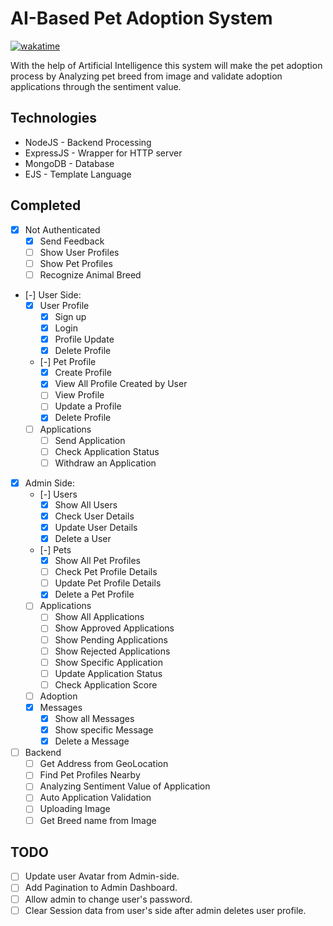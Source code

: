 # **AI-Based Pet Adoption System** <!-- omit in toc -->

[![wakatime](https://wakatime.com/badge/user/51dfdeb9-1041-42fb-9208-3de488dcae61/project/aa2ef1dc-e164-4834-8d6a-cef8208db923.svg?style=social)](https://wakatime.com/badge/user/51dfdeb9-1041-42fb-9208-3de488dcae61/project/aa2ef1dc-e164-4834-8d6a-cef8208db923)

With the help of Artificial Intelligence this system will make the pet adoption process by Analyzing pet breed from image and validate adoption applications through the sentiment value.

## **Technologies**

-   NodeJS - Backend Processing
-   ExpressJS - Wrapper for HTTP server
-   MongoDB - Database
-   EJS - Template Language

## **Completed**

-   [x] Not Authenticated
    -   [x] Send Feedback
    -   [ ] Show User Profiles
    -   [ ] Show Pet Profiles
    -   [ ] Recognize Animal Breed
-   [-] User Side:
    -   [x] User Profile
        -   [x] Sign up
        -   [x] Login
        -   [x] Profile Update
        -   [x] Delete Profile
    -   [-] Pet Profile
        -   [x] Create Profile
        -   [x] View All Profile Created by User
        -   [ ] View Profile
        -   [ ] Update a Profile
        -   [x] Delete Profile
    -   [ ] Applications
        -   [ ] Send Application
        -   [ ] Check Application Status
        -   [ ] Withdraw an Application
-   [x] Admin Side:
    -   [-] Users
        -   [x] Show All Users
        -   [x] Check User Details
        -   [x] Update User Details
        -   [x] Delete a User
    -   [-] Pets
        -   [x] Show All Pet Profiles
        -   [ ] Check Pet Profile Details
        -   [ ] Update Pet Profile Details
        -   [x] Delete a Pet Profile
    -   [ ] Applications
        -   [ ] Show All Applications
        -   [ ] Show Approved Applications
        -   [ ] Show Pending Applications
        -   [ ] Show Rejected Applications
        -   [ ] Show Specific Application
        -   [ ] Update Application Status
        -   [ ] Check Application Score
    -   [ ] Adoption
    -   [x] Messages
        -   [x] Show all Messages
        -   [x] Show specific Message
        -   [x] Delete a Message
-   [ ] Backend
    -   [ ] Get Address from GeoLocation
    -   [ ] Find Pet Profiles Nearby
    -   [ ] Analyzing Sentiment Value of Application
    -   [ ] Auto Application Validation
    -   [ ] Uploading Image
    -   [ ] Get Breed name from Image

## **TODO**

-   [ ] Update user Avatar from Admin-side.
-   [ ] Add Pagination to Admin Dashboard.
-   [ ] Allow admin to change user's password.
-   [ ] Clear Session data from user's side after admin deletes user profile.
